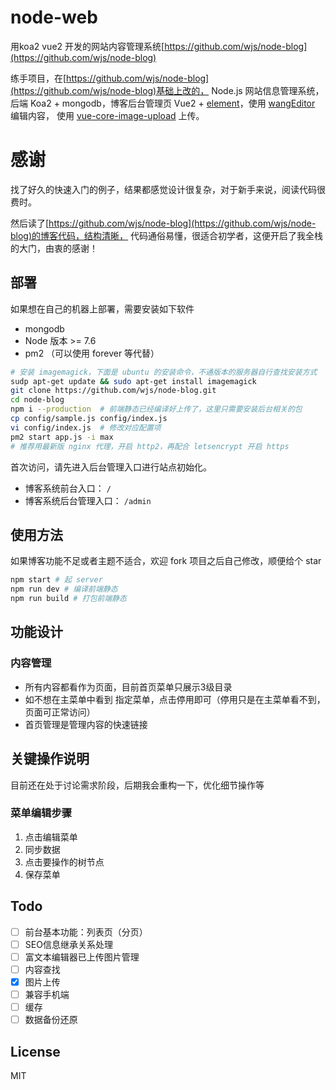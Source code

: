 # node-web

用koa2 vue2 开发的网站内容管理系统[https://github.com/wjs/node-blog](https://github.com/wjs/node-blog) 

练手项目，在[https://github.com/wjs/node-blog](https://github.com/wjs/node-blog)基础上改的，
Node.js 网站信息管理系统，后端 Koa2 + mongodb，博客后台管理页 Vue2 + [element](https://github.com/ElemeFE/element)，使用 [wangEditor](http://www.wangeditor.com/) 编辑内容，
使用 [vue-core-image-upload](https://github.com/Vanthink-UED/vue-core-image-upload) 上传。


# 感谢
找了好久的快速入门的例子，结果都感觉设计很复杂，对于新手来说，阅读代码很费时。

然后读了[https://github.com/wjs/node-blog](https://github.com/wjs/node-blog)的博客代码，结构清晰，
代码通俗易懂，很适合初学者，这便开启了我全栈的大门，由衷的感谢！
 


## 部署

如果想在自己的机器上部署，需要安装如下软件

- mongodb
- Node 版本 >= 7.6
- pm2 （可以使用 forever 等代替）

```bash
# 安装 imagemagick，下面是 ubuntu 的安装命令，不通版本的服务器自行查找安装方式
sudp apt-get update && sudo apt-get install imagemagick
git clone https://github.com/wjs/node-blog.git
cd node-blog
npm i --production  # 前端静态已经编译好上传了，这里只需要安装后台相关的包
cp config/sample.js config/index.js
vi config/index.js  # 修改对应配置项
pm2 start app.js -i max
# 推荐用最新版 nginx 代理，开启 http2，再配合 letsencrypt 开启 https
```

首次访问，请先进入后台管理入口进行站点初始化。

- 博客系统前台入口： `/`
- 博客系统后台管理入口： `/admin`

## 使用方法

如果博客功能不足或者主题不适合，欢迎 fork 项目之后自己修改，顺便给个 star

```bash
npm start # 起 server
npm run dev # 编译前端静态
npm run build # 打包前端静态
```

## 功能设计
### 内容管理
- 所有内容都看作为页面，目前首页菜单只展示3级目录
- 如不想在主菜单中看到 指定菜单，点击停用即可（停用只是在主菜单看不到，页面可正常访问）
- 首页管理是管理内容的快速链接
 

## 关键操作说明
目前还在处于讨论需求阶段，后期我会重构一下，优化细节操作等
### 菜单编辑步骤
1. 点击编辑菜单
1. 同步数据
1. 点击要操作的树节点
1. 保存菜单





## Todo

- [ ] 前台基本功能：列表页（分页）
- [ ] SEO信息继承关系处理
- [ ] 富文本编辑器已上传图片管理
- [ ] 内容查找
- [x] 图片上传
- [ ] 兼容手机端
- [ ] 缓存
- [ ] 数据备份还原

## License

MIT